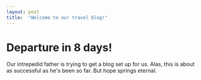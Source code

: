 ```yaml
---
layout: post
title:  "Welcome to our travel blog!"
---
```


# Departure in 8 days!

Our intrepedid father is trying to get a blog set up for us.  Alas, this is about as successful as he's been so far.  But hope springs eternal.
